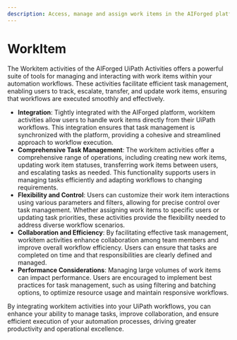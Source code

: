 ```yaml
---
description: Access, manage and assign work items in the AIForged platform.
---
```


# WorkItem

The Workitem activities of the AIForged UiPath Activities offers a powerful suite of tools for managing and interacting with work items within your automation workflows. These activities facilitate efficient task management, enabling users to track, escalate, transfer, and update work items, ensuring that workflows are executed smoothly and effectively.

* **Integration**: Tightly integrated with the AIForged platform, workitem activities allow users to handle work items directly from their UiPath workflows. This integration ensures that task management is synchronized with the platform, providing a cohesive and streamlined approach to workflow execution.
* **Comprehensive Task Management**: The workitem activities offer a comprehensive range of operations, including creating new work items, updating work item statuses, transferring work items between users, and escalating tasks as needed. This functionality supports users in managing tasks efficiently and adapting workflows to changing requirements.
* **Flexibility and Control**: Users can customize their work item interactions using various parameters and filters, allowing for precise control over task management. Whether assigning work items to specific users or updating task priorities, these activities provide the flexibility needed to address diverse workflow scenarios.
* **Collaboration and Efficiency**: By facilitating effective task management, workitem activities enhance collaboration among team members and improve overall workflow efficiency. Users can ensure that tasks are completed on time and that responsibilities are clearly defined and managed.
* **Performance Considerations**: Managing large volumes of work items can impact performance. Users are encouraged to implement best practices for task management, such as using filtering and batching options, to optimize resource usage and maintain responsive workflows.

By integrating workitem activities into your UiPath workflows, you can enhance your ability to manage tasks, improve collaboration, and ensure efficient execution of your automation processes, driving greater productivity and operational excellence.
